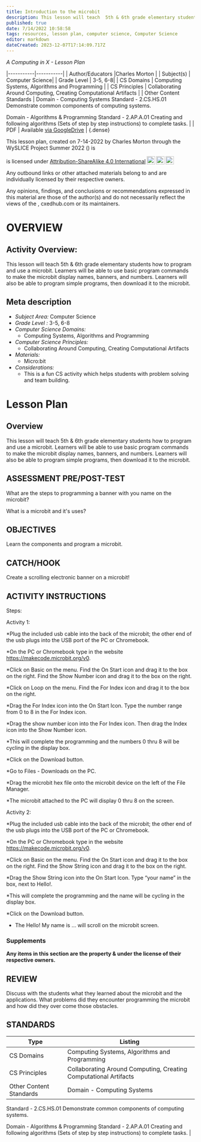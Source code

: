 ```yaml
---
title: Introduction to the microbit
description: This lesson will teach  5th & 6th grade elementary students how to program and use a microbit.  Learners will be able to use basic program commands to make the microbit display names, banners, and numbers.  Learners will also be able to program simple programs, then download it to the microbit.
published: true
date: 7/14/2022 10:58:58
tags: resources, lesson plan, computer science, Computer Science 
editor: markdown
dateCreated: 2023-12-07T17:14:09.717Z
---
```

*A Computing in X - Lesson Plan*

|-----------|-----------|
| Author/Educators |Charles Morton |
| Subject(s) | Computer Science|
| Grade Level | 3-5, 6-8|
| CS Domains | Computing Systems, Algorithms and Programming |
| CS Principles | Collaborating Around Computing, Creating Computational Artifacts |
| Other Content Standards | Domain - Computing Systems
Standard - 2.CS.HS.01
Demonstrate common components of computing systems.


Domain - Algorithms & Programming
Standard - 2.AP.A.01
Creating and following algorithms (Sets of step by step instructions) to complete tasks. | 
| PDF | Available [via GoogleDrive]() |
{.dense}






This lesson plan, created on 7-14-2022 by Charles Morton through the  WySLICE Project Summer 2022 () is  <p xmlns:cc="http://creativecommons.org/ns#" >  is licensed under <a href="http://creativecommons.org/licenses/by-sa/4.0/?ref=chooser-v1" target="_blank" rel="license noopener noreferrer" style="display:inline-block;">Attribution-ShareAlike 4.0 International<img style="height:22px!important;margin-left:3px;vertical-align:text-bottom;" src="https://mirrors.creativecommons.org/presskit/icons/cc.svg?ref=chooser-v1"><img style="height:22px!important;margin-left:3px;vertical-align:text-bottom;" src="https://mirrors.creativecommons.org/presskit/icons/by.svg?ref=chooser-v1"><img style="height:22px!important;margin-left:3px;vertical-align:text-bottom;" src="https://mirrors.creativecommons.org/presskit/icons/sa.svg?ref=chooser-v1"></a></p>


Any outbound links or other attached materials belong to and are individually licensed by their respective owners. 


Any opinions, findings, and conclusions or recommendations expressed in this material are those of the author(s) and do not necessarily reflect the views of the , cxedhub.com or its maintainers.


# OVERVIEW
## Activity Overview:  
This lesson will teach  5th & 6th grade elementary students how to program and use a microbit.  Learners will be able to use basic program commands to make the microbit display names, banners, and numbers.  Learners will also be able to program simple programs, then download it to the microbit.
## Meta description
+ *Subject Area:* Computer Science 
+ *Grade Level :* 3-5, 6-8 
+ *Computer Science Domains:*
   + Computing Systems, Algorithms and Programming
+ *Computer Science Principles:*
   + Collaborating Around Computing, Creating Computational Artifacts
+ *Materials:* 
   + Micro:bit
+ *Considerations:*
   + This is a fun CS activity which helps students with problem solving and team building.


# Lesson Plan
## Overview
This lesson will teach  5th & 6th grade elementary students how to program and use a microbit.  Learners will be able to use basic program commands to make the microbit display names, banners, and numbers.  Learners will also be able to program simple programs, then download it to the microbit.
## ASSESSMENT PRE/POST-TEST
What are the steps to programming a banner with you name on the microbit?


What is a microbit and it's uses?
## OBJECTIVES
Learn the components and program a microbit.


## CATCH/HOOK
Create a scrolling electronic banner on a microbit!


## ACTIVITY INSTRUCTIONS
Steps:


Activity 1:


*Plug the included usb cable into the back of the microbit; the other end of the usb plugs into the USB port of the PC or Chromebook.


*On the PC or Chromebook type in the website https://makecode.microbit.org/v0.


*Click on Basic on the menu.  Find the On Start icon and drag it to the box on the right.  Find the Show Number icon and drag it to the box on the right.


*Click on Loop on the menu.  Find the For Index icon and drag it to the box on the right.


*Drag the For Index icon into the On Start Icon.  Type the number range from 0 to 8 in the For Index icon.


*Drag the show number icon into the For Index icon.  Then drag the Index icon into the Show Number icon.


*This will complete the programming and the numbers 0 thru 8 will be cycling in the display box.


*Click on the Download button.


*Go to Files - Downloads on the PC.  


*Drag the microbit hex file onto the microbit device on the left of the File Manager.


*The microbit attached to the PC will display 0 thru 8 on the screen.


Activity 2:


*Plug the included usb cable into the back of the microbit; the other end of the usb plugs into the USB port of the PC or Chromebook.


*On the PC or Chromebook type in the website https://makecode.microbit.org/v0.


*Click on Basic on the menu.  Find the On Start icon and drag it to the box on the right.  Find the Show String icon and drag it to the box on the right.


*Drag the Show String icon into the On Start Icon.  Type “your name” in the box, next to Hello!.


*This will complete the programming and the name will be cycling in the display box.


*Click on the Download button.


* The Hello! My name is … will scroll on the microbit screen.


### Supplements
**Any items in this section are the property & under the license of their respective owners.**






## REVIEW
Discuss with the students what they learned about the microbit and the applications.  What problems did they encounter programming the microbit and how did they over come those obstacles.
## STANDARDS        
| Type | Listing | 
|-----------|-----------|
| CS Domains  | Computing Systems, Algorithms and Programming|
| CS Principles   | Collaborating Around Computing, Creating Computational Artifacts|
| Other Content Standards | Domain - Computing Systems
Standard - 2.CS.HS.01
Demonstrate common components of computing systems.


Domain - Algorithms & Programming
Standard - 2.AP.A.01
Creating and following algorithms (Sets of step by step instructions) to complete tasks.  |